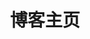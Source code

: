 ---
home: true
layout: Blog
icon: home
bgImage: /background.jpg
title: 博客主页
heroText: Memory's Blog
heroFullScreen: true
tagline: 不积跬步，无以至千里；不积小流，无以成江海✊
projects:
  - icon: book
    name: JAVA基础
    desc: 基础不牢，地动山摇！
    link: "/zh/notes/JAVA/JAVASE/"

  - icon: project
    name: 谷粒商城
    desc: 内容持续更新中！
    link: "/zh/notes/cfmall-notes/"

  - icon: article
    name: 并发编程
    desc: 详细记录学习并发编程过程中的笔记！
    link: "/zh/notes/Concurrent_Programming/"

  - icon: /logo.svg
    name: 面试专区
    desc: 常见面试题资料整理！
    link: "/zh/notes/Interview/"  

---